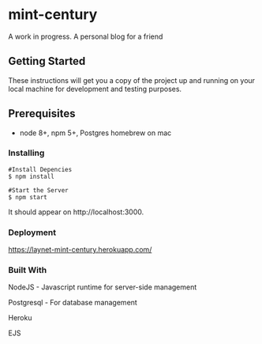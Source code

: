 # mint-century

A work in progress. A personal blog for a friend

## Getting Started
These instructions will get you a copy of the project up and running on your local machine for development and testing purposes. 

## Prerequisites
* node 8+, npm 5+, Postgres homebrew on mac

### Installing


```
#Install Depencies
$ npm install

#Start the Server
$ npm start
```

It should appear on http://localhost:3000.

### Deployment

https://laynet-mint-century.herokuapp.com/

### Built With

NodeJS - Javascript runtime for server-side management

Postgresql - For database management

Heroku

EJS







